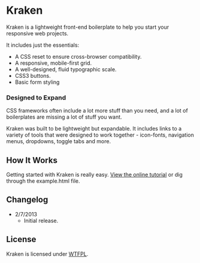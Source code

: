 # Kraken
Kraken is a lightweight front-end boilerplate to help you start your responsive web projects.

It includes just the essentials:

* A CSS reset to ensure cross-browser compatibility.
* A responsive, mobile-first grid.
* A well-designed, fluid typographic scale.
* CSS3 buttons.
* Basic form styling

### Designed to Expand

CSS frameworks often include a lot more stuff than you need, and a lot of boilerplates are missing a lot of stuff you want.

Kraken was built to be lightweight but expandable. It includes links to a variety of tools that were designed to work together - icon-fonts, navigation menus, dropdowns, toggle tabs and more.

## How It Works
Getting started with Kraken is really easy. [View the online tutorial](http://cferdinandi.github.com/origami/) or dig through the example.html file.

## Changelog
* 2/7/2013
  * Initial release.

## License
Kraken is licensed under [WTFPL](http://www.wtfpl.net/).
